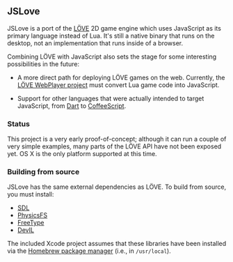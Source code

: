## JSLove ##

JSLove is a port of the [LÖVE](https://love2d.org) 2D game engine which uses JavaScript as its primary language instead of Lua. It's still a native binary that runs on the desktop, not an implementation that runs inside of a browser.

Combining LÖVE with JavaScript also sets the stage for some interesting possibilities in the future: 

* A more direct path for deploying LÖVE games on the web. Currently, the [LÖVE WebPlayer project](https://github.com/ghoulsblade/love-webplayer) must convert Lua game code into JavaScript.

* Support for other languages that were actually intended to target JavaScript, from [Dart](http://www.dartlang.org/) to [CoffeeScript](http://coffeescript.org/).

### Status ###

This project is a very early proof-of-concept; although it can run a couple of very simple examples, many parts of the LÖVE API have not been exposed yet. OS X is the only platform supported at this time. 

### Building from source ###

JSLove has the same external dependencies as LÖVE. To build from source, you must install:

* [SDL](http://www.libsdl.org/)
* [PhysicsFS](http://icculus.org/physfs/)
* [FreeType](http://www.freetype.org/)
* [DevIL](http://openil.sourceforge.net/)

The included Xcode project assumes that these libraries have been installed via the [Homebrew package manager](http://mxcl.github.com/homebrew/) (i.e., in `/usr/local`).


